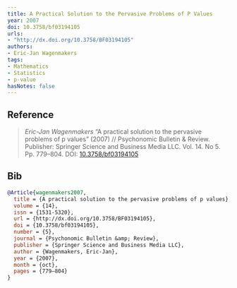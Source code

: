 ```yaml
---
title: A Practical Solution to the Pervasive Problems of P Values
year: 2007
doi: 10.3758/bf03194105
urls:
- "http://dx.doi.org/10.3758/BF03194105"
authors:
- Eric-Jan Wagenmakers
tags:
- Mathematics
- Statistics
- p-value
hasNotes: false
---
```


## Reference

> <i>Eric-Jan Wagenmakers</i> “A practical solution to the pervasive problems of p values” (2007) // Psychonomic Bulletin &amp; Review. Publisher: Springer Science and Business Media LLC. Vol.&nbsp;14. No&nbsp;5. Pp.&nbsp;779–804. DOI:&nbsp;<a href='https://doi.org/10.3758/bf03194105'>10.3758/bf03194105</a>

## Bib

```bib
@Article{wagenmakers2007,
  title = {A practical solution to the pervasive problems of p values},
  volume = {14},
  issn = {1531-5320},
  url = {http://dx.doi.org/10.3758/BF03194105},
  doi = {10.3758/bf03194105},
  number = {5},
  journal = {Psychonomic Bulletin &amp; Review},
  publisher = {Springer Science and Business Media LLC},
  author = {Wagenmakers, Eric-Jan},
  year = {2007},
  month = {oct},
  pages = {779–804}
}
```
